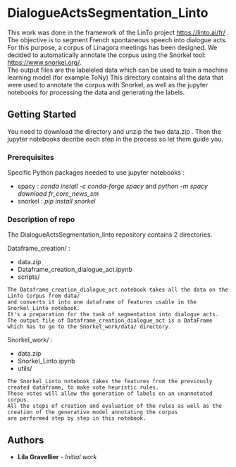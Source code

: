 # DialogueActsSegmentation_Linto


This work was done in the framework of the LinTo project https://linto.ai/fr/ .
The objective is to segment French spontaneous speech into dialogue acts. 
For this purpose, a corpus of Linagora meetings has been designed. 
We decided to automatically annotate the corpus using the Snorkel tool: https://www.snorkel.org/.  
The output files are the labeleled data which can be used to train a machine learning model (for example ToNy)
This directory contains all the data that were used to annotate the corpus with Snorkel, as well as the jupyter notebooks for processing the data and generating the labels. 

## Getting Started

You need to download the directory and unzip the two data.zip .
Then the jupyter notebooks decribe each step in the process so let them guide you. 

### Prerequisites

Specific Python packages needed to use jupyter notebooks : 
* spacy : _conda install -c conda-forge spacy_ and _python -m spacy download fr_core_news_sm_
* snorkel : _pip install snorkel_



### Description of repo

The DialogueActsSegmentation_linto repository contains 2 directories.

Dataframe_creation/ :
* data.zip
* Dataframe_creation_dialogue_act.ipynb
* scripts/

```
The Dataframe_creation_dialogue_act notebook takes all the data on the LinTo Corpus from data/ 
and converts it into one dataframe of features usable in the Snorkel_Linto notebook.
It's a preparation for the task of segmentation into dialogue acts. 
The output file of Dataframe_creation_dialogue_act is a DataFrame which has to go to the Snorkel_work/data/ directory. 
```

Snorkel_work/ :
* data.zip
* Snorkel_Linto.ipynb
* utils/

```
The Snorkel_Linto notebook takes the features from the previously created dataframe, to make vote heuristic rules. 
These votes will allow the generation of labels on an unannotated corpus. 
All the steps of creation and evaluation of the rules as well as the creation of the generative model annotating the corpus 
are performed step by step in this notebook.
```
## Authors

* **Lila Gravellier** - *Initial work* 



